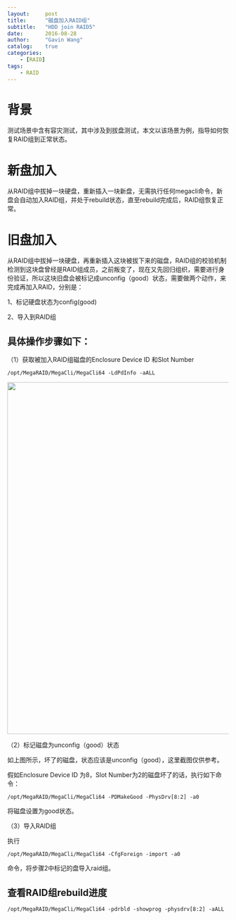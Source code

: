 ```yaml
---
layout:     post
title:      "磁盘加入RAID组"
subtitle:   "HDD join RAID5"
date:       2016-08-28
author:     "Gavin Wang"
catalog:    true
categories:
    - [RAID]
tags:
    - RAID
---
```



# 背景

测试场景中含有容灾测试，其中涉及到拔盘测试，本文以该场景为例，指导如何恢复RAID组到正常状态。

# 新盘加入

从RAID组中拔掉一块硬盘，重新插入一块新盘，无需执行任何megacli命令，新盘会自动加入RAID组，并处于rebuild状态，直至rebuild完成后，RAID组恢复正常。


# 旧盘加入

从RAID组中拔掉一块硬盘，再重新插入这块被拔下来的磁盘，RAID组的校验机制检测到这块盘曾经是RAID组成员，之前叛变了，现在又先回归组织，需要进行身份验证，所以这块旧盘会被标记成unconfig（good）状态，需要做两个动作，来完成再加入RAID，分别是：

1、标记硬盘状态为config(good)

2、导入到RAID组

## 具体操作步骤如下：

（1）获取被加入RAID组磁盘的Enclosure Device ID 和Slot Number

```/opt/MegaRAID/MegaCli/MegaCli64 -LdPdInfo -aALL```

<img class="shadow" src="/img/in-post/hdd_join_raid.png" width="800">

（2）标记磁盘为unconfig（good）状态

如上图所示，坏了的磁盘，状态应该是unconfig（good），这里截图仅供参考。

假如Enclosure Device ID 为8，Slot Number为2的磁盘坏了的话，执行如下命令：

```/opt/MegaRAID/MegaCli/MegaCli64 -PDMakeGood -PhysDrv[8:2] -a0```

将磁盘设置为good状态。

（3）导入RAID组

执行

```/opt/MegaRAID/MegaCli/MegaCli64 -CfgForeign -import -a0```

命令，将步骤2中标记的盘导入raid组。

## 查看RAID组rebuild进度

```/opt/MegaRAID/MegaCli/MegaCli64 -pdrbld -showprog -physdrv[8:2] -aALL```

